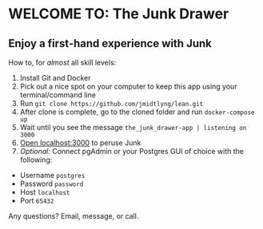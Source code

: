 # WELCOME TO: The Junk Drawer
## Enjoy a first-hand experience with Junk
How to, for _almost_ all skill levels:
1. Install Git and Docker
2. Pick out a nice spot on your computer to keep this app using your terminal/command line
3. Run `git clone https://github.com/jmidtlyng/lean.git`
4. After clone is complete, go to the cloned folder and run `docker-compose up`
5. Wait until you see the message `the_junk_drawer-app | listening on 3000`
6. [Open localhost:3000](localhost:3000) to peruse Junk
7. _Optional:_ Connect pgAdmin or your Postgres GUI of choice with the following:
  * Username `postgres`
  * Password `password`
  * Host `localhost`
  * Port `65432`

Any questions? Email, message, or call.
